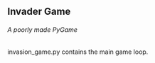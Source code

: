 ## Invader Game  
  
###### A poorly made PyGame  
invasion_game.py contains the main game loop.  


